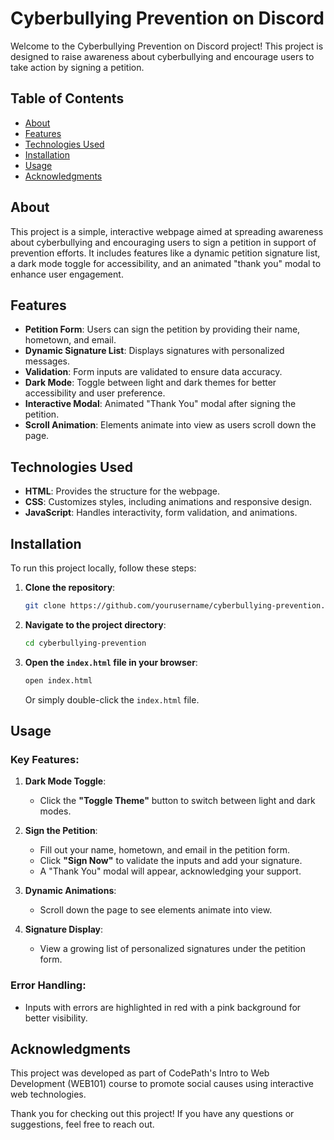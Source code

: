 # Cyberbullying Prevention on Discord

Welcome to the Cyberbullying Prevention on Discord project! This project is designed to raise awareness about cyberbullying and encourage users to take action by signing a petition.

## Table of Contents
- [About](#about)
- [Features](#features)
- [Technologies Used](#technologies-used)
- [Installation](#installation)
- [Usage](#usage)
- [Acknowledgments](#acknowledgments)

## About

This project is a simple, interactive webpage aimed at spreading awareness about cyberbullying and encouraging users to sign a petition in support of prevention efforts. It includes features like a dynamic petition signature list, a dark mode toggle for accessibility, and an animated "thank you" modal to enhance user engagement.

## Features

- **Petition Form**: Users can sign the petition by providing their name, hometown, and email.
- **Dynamic Signature List**: Displays signatures with personalized messages.
- **Validation**: Form inputs are validated to ensure data accuracy.
- **Dark Mode**: Toggle between light and dark themes for better accessibility and user preference.
- **Interactive Modal**: Animated "Thank You" modal after signing the petition.
- **Scroll Animation**: Elements animate into view as users scroll down the page.

## Technologies Used

- **HTML**: Provides the structure for the webpage.
- **CSS**: Customizes styles, including animations and responsive design.
- **JavaScript**: Handles interactivity, form validation, and animations.

## Installation

To run this project locally, follow these steps:

1. **Clone the repository**:
    ```bash
    git clone https://github.com/yourusername/cyberbullying-prevention.git
    ```

2. **Navigate to the project directory**:
    ```bash
    cd cyberbullying-prevention
    ```

3. **Open the `index.html` file in your browser**:
    ```bash
    open index.html
    ```
    Or simply double-click the `index.html` file.

## Usage

### Key Features:

1. **Dark Mode Toggle**: 
    - Click the **"Toggle Theme"** button to switch between light and dark modes.

2. **Sign the Petition**:
    - Fill out your name, hometown, and email in the petition form.
    - Click **"Sign Now"** to validate the inputs and add your signature.
    - A "Thank You" modal will appear, acknowledging your support.

3. **Dynamic Animations**:
    - Scroll down the page to see elements animate into view.

4. **Signature Display**:
    - View a growing list of personalized signatures under the petition form.

### Error Handling:
- Inputs with errors are highlighted in red with a pink background for better visibility.

## Acknowledgments

This project was developed as part of CodePath's Intro to Web Development (WEB101) course to promote social causes using interactive web technologies. 

Thank you for checking out this project! If you have any questions or suggestions, feel free to reach out.
